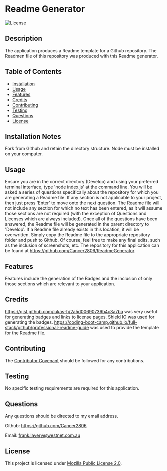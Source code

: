 # Readme Generator  

![License](https://img.shields.io/badge/License-MPL_2.0-brightgreen.svg)
  

## Description

The application produces a Readme template for a Github repository.   The Readmen file of this repository was produced with this Readme generator.

  
## Table of Contents

- [Installation](#installation-notes)
- [Usage](#usage)
- [Features](#features)
- [Credits](#credits)
- [Contributing](#contributing)
- [Testing](#testing)
- [Questions](#questions)
- [License](#license)



## Installation Notes  

  Fork from Github and retain the directory structure.  Node must be installed on your computer.   


## Usage 

  Ensure you are in the correct directory (Develop) and using your preferred terminal interface, type 'node index.js' at the command line.  You will be asked a series of questions specifically about the repository for which you are generating a Readme file.   If any section is not applicable to your project, then just press 'Enter' to move onto the next question.  The Readme file will not include any section for which no text has been entered, as it will assume those sections are not required (with the exception of Questions and Licenses which are always included).   Once all of the questions have been answered, the Readme file will be generated in the parent directory to 'Develop'.  If a Readme file already exists in this location, it will be overwritten.   Simply copy the Readme file to the appropriate repository folder and push to Github.  Of course, feel free to make any final edits, such as the inclusion of screenshots, etc.  The repository for this application can be found at https://github.com/Cancer2806/ReadmeGenerator   


## Features  

  Features include the generation of the Badges and the inclusion of only those sections which are relevant to your application.   


## Credits  

  https://gist.github.com/lukas-h/2a5d00690736b4c3a7ba was very useful for generating badges and links to license pages.   Shield IO was used for generating the badges.   https://coding-boot-camp.github.io/full-stack/github/professional-readme-guide was used to provide the template for the Readme file.


## Contributing  

The [Contributor Covenant](https://www.contributor-covenant.org/) should be followed for any contributions.      


## Testing  

No specific testing requirements are required for this application.


## Questions
Any questions should be directed to my email address.

Github:  https://github.com/Cancer2806

Email:  frank.lavery@westnet.com.au


## License
This project is licensed under [Mozilla Public License 2.0](https://opensource.org/licenses/MPL-2.0).

